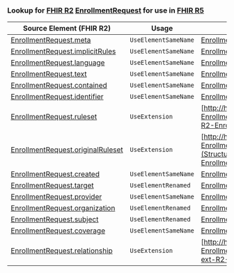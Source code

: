 ### Lookup for [FHIR R2](https://hl7.org/fhir/DSTU2/) [EnrollmentRequest](https://hl7.org/fhir/DSTU2/EnrollmentRequest.html) for use in [FHIR R5](https://hl7.org/fhir/R5/)

| Source Element (FHIR R2) | Usage | Target |
| -------------- | ----- | ------ |
| [EnrollmentRequest.meta](https://hl7.org/fhir/DSTU2/EnrollmentRequest.html#resource) | `UseElementSameName` | [EnrollmentRequest.meta](https://hl7.org/fhir/R5/EnrollmentRequest.html#resource) |
| [EnrollmentRequest.implicitRules](https://hl7.org/fhir/DSTU2/EnrollmentRequest.html#resource) | `UseElementSameName` | [EnrollmentRequest.implicitRules](https://hl7.org/fhir/R5/EnrollmentRequest.html#resource) |
| [EnrollmentRequest.language](https://hl7.org/fhir/DSTU2/EnrollmentRequest.html#resource) | `UseElementSameName` | [EnrollmentRequest.language](https://hl7.org/fhir/R5/EnrollmentRequest.html#resource) |
| [EnrollmentRequest.text](https://hl7.org/fhir/DSTU2/EnrollmentRequest.html#resource) | `UseElementSameName` | [EnrollmentRequest.text](https://hl7.org/fhir/R5/EnrollmentRequest.html#resource) |
| [EnrollmentRequest.contained](https://hl7.org/fhir/DSTU2/EnrollmentRequest.html#resource) | `UseElementSameName` | [EnrollmentRequest.contained](https://hl7.org/fhir/R5/EnrollmentRequest.html#resource) |
| [EnrollmentRequest.identifier](https://hl7.org/fhir/DSTU2/EnrollmentRequest.html#resource) | `UseElementSameName` | [EnrollmentRequest.identifier](https://hl7.org/fhir/R5/EnrollmentRequest.html#resource) |
| [EnrollmentRequest.ruleset](https://hl7.org/fhir/DSTU2/EnrollmentRequest.html#resource) | `UseExtension` | [http://hl7.org/fhir/1.0/StructureDefinition/extension-EnrollmentRequest.ruleset](StructureDefinition-ext-R2-EnrollmentRequest.ruleset.html) |
| [EnrollmentRequest.originalRuleset](https://hl7.org/fhir/DSTU2/EnrollmentRequest.html#resource) | `UseExtension` | [http://hl7.org/fhir/1.0/StructureDefinition/extension-EnrollmentRequest.originalRuleset](StructureDefinition-ext-R2-EnrollmentRequest.originalRuleset.html) |
| [EnrollmentRequest.created](https://hl7.org/fhir/DSTU2/EnrollmentRequest.html#resource) | `UseElementSameName` | [EnrollmentRequest.created](https://hl7.org/fhir/R5/EnrollmentRequest.html#resource) |
| [EnrollmentRequest.target](https://hl7.org/fhir/DSTU2/EnrollmentRequest.html#resource) | `UseElementRenamed` | [EnrollmentRequest.insurer](https://hl7.org/fhir/R5/EnrollmentRequest.html#resource) |
| [EnrollmentRequest.provider](https://hl7.org/fhir/DSTU2/EnrollmentRequest.html#resource) | `UseElementSameName` | [EnrollmentRequest.provider](https://hl7.org/fhir/R5/EnrollmentRequest.html#resource) |
| [EnrollmentRequest.organization](https://hl7.org/fhir/DSTU2/EnrollmentRequest.html#resource) | `UseElementRenamed` | [EnrollmentRequest.provider](https://hl7.org/fhir/R5/EnrollmentRequest.html#resource) |
| [EnrollmentRequest.subject](https://hl7.org/fhir/DSTU2/EnrollmentRequest.html#resource) | `UseElementRenamed` | [EnrollmentRequest.candidate](https://hl7.org/fhir/R5/EnrollmentRequest.html#resource) |
| [EnrollmentRequest.coverage](https://hl7.org/fhir/DSTU2/EnrollmentRequest.html#resource) | `UseElementSameName` | [EnrollmentRequest.coverage](https://hl7.org/fhir/R5/EnrollmentRequest.html#resource) |
| [EnrollmentRequest.relationship](https://hl7.org/fhir/DSTU2/EnrollmentRequest.html#resource) | `UseExtension` | [http://hl7.org/fhir/1.0/StructureDefinition/extension-EnrollmentRequest.relationship](StructureDefinition-ext-R2-EnrollmentRequest.relationship.html) |
